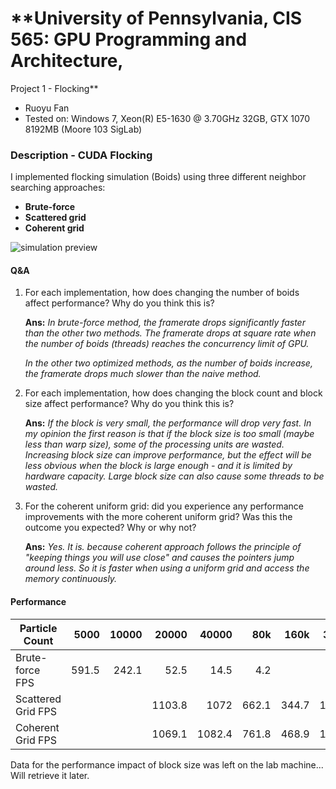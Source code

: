 # **University of Pennsylvania, CIS 565: GPU Programming and Architecture,
Project 1 - Flocking**

* Ruoyu Fan
* Tested on:  Windows 7, Xeon(R) E5-1630 @ 3.70GHz 32GB, GTX 1070 8192MB (Moore 103 SigLab)

### Description - CUDA Flocking

I implemented flocking simulation (Boids) using three different neighbor searching approaches:
 * **Brute-force**
 * **Scattered grid**
 * **Coherent grid**

 ![simulation preview](/screenshots/flocking.gif)

#### Q&A
1. For each implementation, how does changing the number of boids affect performance? Why do you think this is?

	**Ans:** _In brute-force method, the framerate drops significantly faster than the other two methods. The framerate drops at square rate when the number of boids (threads) reaches the concurrency limit of GPU._

    _In the other two optimized methods, as the number of boids increase, the framerate drops much slower than the naive method._


2. For each implementation, how does changing the block count and block size affect performance? Why do you think this is?

	**Ans:** _If the block is very small, the performance will drop very fast. In my opinion the first reason is that if the block size is too small (maybe less than warp size), some of the processing units are wasted. Increasing block size can improve performance, but the effect will be less obvious when the block is large enough - and it is limited by hardware capacity. Large block size can also cause some threads to be wasted._

3. For the coherent uniform grid: did you experience any performance improvements with the more coherent uniform grid? Was this the outcome you expected? Why or why not?

	**Ans:** _Yes. It is. because coherent approach follows the principle of "keeping things you will use close" and causes the pointers jump around less. So it is faster when using a uniform grid and access the memory continuously._


#### Performance
| Particle Count|5000|10000|20000|40000|80k|160k|320k|640k|1280k
| ------------- |-----:|-----:|-----:|-----:|-----:|-----:|-----:|-----:|-----:|
| Brute-force FPS|591.5|242.1|52.5|14.5|4.2|||||
| Scattered Grid FPS|||1103.8|1072|662.1|344.7|121.5|37.2|10.9
| Coherent Grid  FPS|||1069.1|1082.4|761.8|468.9|191.3|63.5|17.9

Data for the performance impact of block size was left on the lab machine... Will retrieve it later.
